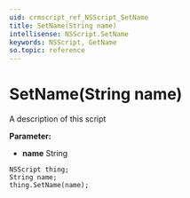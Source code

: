 ```yaml
---
uid: crmscript_ref_NSScript_SetName
title: SetName(String name)
intellisense: NSScript.SetName
keywords: NSScript, GetName
so.topic: reference
---
```


# SetName(String name)

A description of this script

**Parameter:** 
 - **name** String

```crmscript
NSScript thing;
String name;
thing.SetName(name);
```

